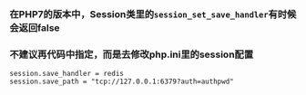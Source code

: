 ### 在PHP7的版本中，Session类里的```session_set_save_handler```有时候会返回false
### 不建议再代码中指定，而是去修改php.ini里的session配置
```
session.save_handler = redis
session.save_path = "tcp://127.0.0.1:6379?auth=authpwd"

```